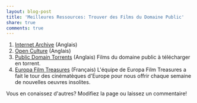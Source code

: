 ```yaml
---
layout: blog-post
title: 'Meilleures Ressources: Trouver des Films du Domaine Public'
share: true
comments: true
---
```


1. [Internet Archive](https://archive.org/) (Anglais)
2. [Open Culture](http://www.openculture.com/freemoviesonline) (Anglais)
3. [Public Domain Torrents](http://www.publicdomaintorrents.info/) (Anglais)
Films du domaine public à télécharger en torrent. 
4. [Europa Film Treasures](http://cinema.arte.tv/fr/magazine/europa-film-treasures) (Français)
L'équipe de Europa Film Treasures a fait le tour des cinématèques d'Europe pour nous offrir chaque semaine de nouvelles oeuvres insolites.

Vous en conaissez d'autres? 
Modifiez la page ou laissez un commentaire!